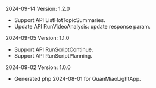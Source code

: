2024-09-14 Version: 1.2.0
- Support API ListHotTopicSummaries.
- Update API RunVideoAnalysis: update response param.


2024-09-05 Version: 1.1.0
- Support API RunScriptContinue.
- Support API RunScriptPlanning.


2024-09-02 Version: 1.0.0
- Generated php 2024-08-01 for QuanMiaoLightApp.


